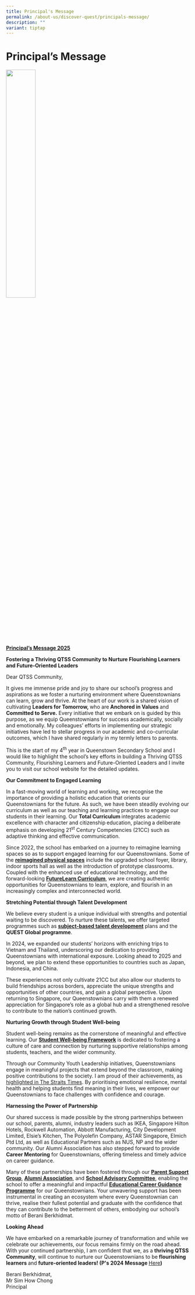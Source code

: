 ```yaml
---
title: Principal's Message
permalink: /about-us/discover-quest/principals-message/
description: ""
variant: tiptap
---
```

<h1>Principal’s Message</h1>
<div class="isomer-image-wrapper">
<img style="width: 40%;" height="auto" width="100%" alt="" src="/images/P-SHC.jpg">
</div>
<p><strong><u>Principal’s Message 2025</u></strong>
</p>
<p><strong>Fostering a Thriving QTSS Community to Nurture Flourishing Learners and Future-Oriented Leaders</strong>
</p>
<p></p>
<p>Dear QTSS Community,</p>
<p>It gives me immense pride and joy to share our school’s progress and aspirations
as we foster a nurturing environment where Queenstownians can learn, grow
and thrive. At the heart of our work is a shared vision of cultivating <strong>Leaders for Tomorrow, </strong>who
are<strong> Anchored in Values </strong>and<strong> Committed to Serve.</strong> Every
initiative that we embark on is guided by this purpose, as we equip Queenstownians
for success academically, socially and emotionally. My colleagues’ efforts
in implementing our strategic initiatives have led to stellar progress
in our academic and co-curricular outcomes, which I have shared regularly
in my termly letters to parents.</p>
<p>This is the start of my 4<sup>th</sup> year in Queenstown Secondary School
and I would like to highlight the school’s key efforts in building a Thriving
QTSS Community, Flourishing Learners and Future-Oriented Leaders and I
invite you to visit our school website for the detailed updates.</p>
<p></p>
<p><strong>Our Commitment to Engaged Learning</strong>
</p>
<p>In a fast-moving world of learning and working, we recognise the importance
of providing a holistic education that orients our Queenstownians for the
future. As such, we have been steadily evolving our curriculum as well
as our teaching and learning practices to engage our students in their
learning. Our <strong>Total Curriculum </strong>integrates academic excellence
with character and citizenship<strong> </strong>education, placing<strong> </strong>a
deliberate emphasis on developing 21<sup>st</sup> Century Competencies (21CC)
such as adaptive thinking and effective communication.</p>
<p>Since 2022, the school has embarked on a journey to reimagine learning
spaces so as to support engaged learning for our Queenstownians. Some of
the <strong><a href="https://www.queenstownsec.moe.edu.sg/learning-spaces-qtss/" rel="noopener nofollow" target="_blank">reimagined physical spaces</a></strong> include
the upgraded school foyer, library, indoor sports hall as well as the introduction
of prototype classrooms. Coupled with the enhanced use of educational technology,
and the forward-looking <strong><a href="https://www.queenstownsec.moe.edu.sg/futurelearn-curriculum/" rel="noopener nofollow" target="_blank">FutureLearn Curriculum</a></strong>,
we are creating authentic opportunities for Queenstownians to learn, explore,
and flourish in an increasingly complex and interconnected world.</p>
<p><strong>Stretching Potential through Talent Development</strong>
</p>
<p>We believe every student is a unique individual with strengths and potential
waiting to be discovered. To nurture these talents, we offer targeted programmes
such as <strong><a href="https://www.queenstownsec.moe.edu.sg/talent-development/" rel="noopener nofollow" target="_blank">subject-based talent development</a></strong> plans
and the <strong>QUEST Global programme</strong>.</p>
<p>In 2024, we expanded our students’ horizons with enriching trips to Vietnam
and Thailand, underscoring our dedication to providing Queenstownians with
international exposure. Looking ahead to 2025 and beyond, we plan to extend
these opportunities to countries such as Japan, Indonesia, and China.</p>
<p>These experiences not only cultivate 21CC but also allow our students
to build friendships across borders, appreciate the unique strengths and
opportunities of other countries, and gain a global perspective. Upon returning
to Singapore, our Queenstownians carry with them a renewed appreciation
for Singapore’s role as a global hub and a strengthened resolve to contribute
to the nation’s continued growth.</p>
<p></p>
<p><strong>Nurturing Growth through Student Well-being</strong>
</p>
<p>Student well-being remains as the cornerstone of meaningful and effective
learning. Our <strong><a href="https://www.queenstownsec.moe.edu.sg/student-development/student-well-being/" rel="noopener noreferrer nofollow" target="_blank">Student Well-being Framework</a></strong> is
dedicated to fostering a culture of care and connection by nurturing supportive
relationships among students, teachers, and the wider community.</p>
<p>Through our Community Youth Leadership initiatives, Queenstownians engage
in meaningful projects that extend beyond the classroom, making positive
contributions to the society. I am proud of their achievements, as <a href="https://www.straitstimes.com/singapore/scrunchies-pouches-keychains-students-make-items-to-raise-funds-for-st-school-pocket-money-fund" rel="noopener nofollow" target="_blank">highlighted in The Straits Times</a>.
By prioritising emotional resilience, mental health and helping students
find meaning in their lives, we empower our Queenstownians to face challenges
with confidence and courage.<strong>&nbsp;</strong>
</p>
<p><strong>Harnessing the Power of Partnership</strong>
</p>
<p>Our shared success is made possible by the strong partnerships between
our school, parents, alumni, industry leaders such as IKEA, Singapore Hilton
Hotels, Rockwell Automation, Abbott Manufacturing, City Development Limited,
Elsie’s Kitchen, The Polyolefin Company, ASTAR Singapore, Elmich Ptd Ltd,
as well as Educational Partners such as NUS, NP and the wider community.
Our Alumni Association<strong> </strong>has also stepped forward to provide <strong>Career Mentoring</strong> for
Queenstownians, offering timeless and timely advice on career guidance.</p>
<p>Many of these partnerships have been fostered through our <strong><a href="https://www.queenstownsec.moe.edu.sg/student-development/school-home-collaboration/parent-support-group/" rel="noopener nofollow" target="_blank">Parent Support Group</a></strong>, <strong><a href="https://www.queenstownsec.moe.edu.sg/quest-alumni/" rel="noopener nofollow" target="_blank">Alumni Association</a></strong>,
and <strong><a href="https://www.queenstownsec.moe.edu.sg/school-advisory-committee/" rel="noopener nofollow" target="_blank">School Advisory Committee</a></strong>,
enabling the school to offer a meaningful and impactful <strong><a href="https://www.queenstownsec.moe.edu.sg/student-development/ecg/" rel="noopener nofollow" target="_blank">Educational Career Guidance Programme</a></strong> for
our Queenstownians. Your unwavering support has been instrumental in creating
an ecosystem where every Queenstownian can thrive, realise their fullest
potential and graduate with the confidence that they can contribute to
the betterment of others, embodying our school’s motto of Berani Berkhidmat.&nbsp;</p>
<p></p>
<p><strong>Looking Ahead</strong>
</p>
<p>We have embarked on a remarkable journey of transformation and while we
celebrate our achievements, our focus remains firmly on the road ahead.
With your continued partnership, I am confident that we, as a <strong>thriving QTSS Community</strong>,
will continue to nurture our Queenstownians to be<strong> flourishing learners </strong>and<strong> future-oriented leaders! (P's 2024 Message </strong>
<a href="https://www.queenstownsec/principal-message-2024/" rel="noopener nofollow" target="_blank">Here</a><strong>)</strong>
</p>
<p>Berani Berkhidmat,
<br>Mr Sim How Chong
<br>Principal</p>
